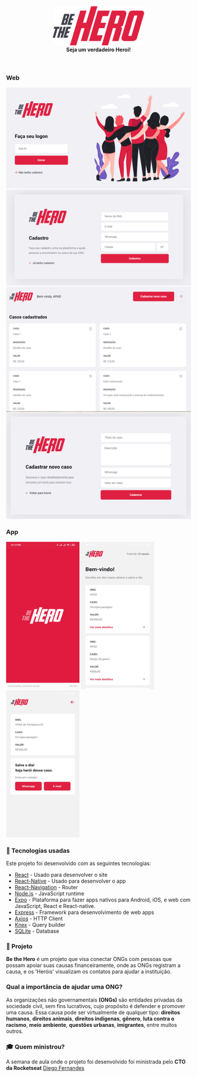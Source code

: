 <h4 align="center">
<img src="./mobile/src/assets/logo@3x.png" width="250px" /><br>
 <b>Seja um verdadeiro Heroi!</b>
</h4>

<br>

### Web
![Preview-Screens](https://github.com/luisscarlos/be-the-hero/blob/master/img/web-login.PNG)
![Preview-Screens](https://github.com/luisscarlos/be-the-hero/blob/master/img/web-register.PNG)
![Preview-Screens](https://github.com/luisscarlos/be-the-hero/blob/master/img/web-profile.PNG)
![Preview-Screens](https://github.com/luisscarlos/be-the-hero/blob/master/img/web-new-incident.PNG)

### App
<img src="https://github.com/luisscarlos/be-the-hero/blob/master/img/app-spash.jpg" width="200" height="400" />
<img src="https://github.com/luisscarlos/be-the-hero/blob/master/img/app-list.jpg" width="200" height="400" />
<img src="https://github.com/luisscarlos/be-the-hero/blob/master/img/app-detail.jpg" width="200" height="400" />

### :rocket: Tecnologias usadas
Este projeto foi desenvolvido com as seguintes tecnologias:
- [React](https://facebook.github.io/react-native/) - Usado para desenvolver o site 
- [React-Native](https://facebook.github.io/react-native/) - Usado para desenvolver o app
- [React-Navigation](https://reactnavigation.org/docs/en/getting-started.html) - Router
- [Node.js](https://nodejs.org/en/) - JavaScript runtime
- [Expo](https://expo.io/) - Plataforma para fazer apps nativos para Android, iOS, e web com JavaScript, React e React-native.
- [Express](https://expressjs.com/pt-br/) - Framework para desenvolvimento de web apps
- [Axios](https://github.com/axios/axios) - HTTP Client
- [Knex](http://knexjs.org/) - Query builder
- [SQLite](https://www.sqlite.org/index.html) - Database

### :muscle: Projeto

<b>Be the Hero</b> é um projeto que visa conectar ONGs com pessoas que possam apoiar suas causas financeiramente, onde as ONGs 
registram a causa, e os 'Heróis' visualizam os contatos para ajudar a instituição.

### Qual a importância de ajudar uma ONG? <br>
As organizações não governamentais <b>(ONGs)</b> são entidades privadas da sociedade civil, sem fins lucrativos, cujo propósito é 
defender e promover uma causa. Essa causa pode ser virtualmente de qualquer tipo: <b>direitos humanos</b>, <b>direitos animais</b>, 
<b>direitos indígenas</b>, <b>gênero</b>, <b>luta contra o racismo</b>, <b>meio ambiente</b>, <b>questões urbanas</b>, <b>imigrantes</b>, 
entre muitos outros.

### :mortar_board: Quem ministrou?

A semana de aula onde o projeto foi desenvolvido foi ministrada pelo <b>CTO da Rocketseat</b> 
[Diego Fernandes](https://github.com/diego3g)

